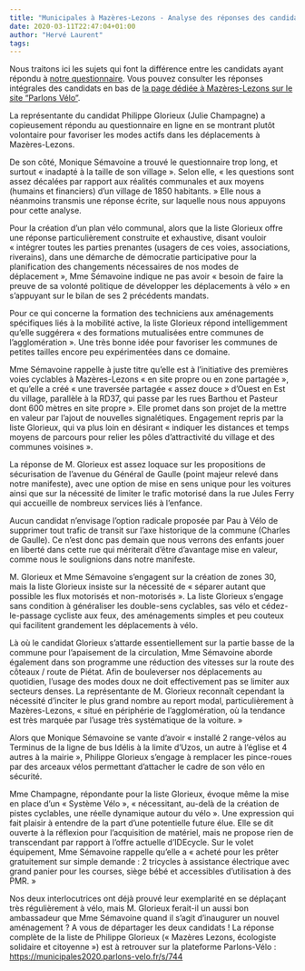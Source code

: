 ```yaml
---
title: "Municipales à Mazères-Lezons - Analyse des réponses des candidats"
date: 2020-03-11T22:47:04+01:00
author: "Hervé Laurent"
tags:
---
```


Nous traitons ici les sujets qui font la différence entre les candidats ayant répondu à [notre questionnaire](https://municipales2020.parlons-velo.fr/q/24880). Vous pouvez consulter les réponses intégrales des candidats en bas de [la page dédiée à Mazères-Lezons sur le site “Parlons Vélo”](https://municipales2020.parlons-velo.fr/e/25243).

La représentante du candidat Philippe Glorieux (Julie Champagne) a copieusement répondu au questionnaire en ligne en se montrant plutôt volontaire pour favoriser les modes actifs dans les déplacements à Mazères-Lezons.

De son côté, Monique Sémavoine a trouvé le questionnaire trop long, et surtout « inadapté à la taille de son village ». Selon elle, « les questions sont assez décalées par rapport aux réalités communales et aux moyens (humains et financiers) d’un village de 1850 habitants. » Elle nous a néanmoins transmis une réponse écrite, sur laquelle nous nous appuyons pour cette analyse.

Pour la création d’un plan vélo communal, alors que la liste Glorieux offre une réponse particulièrement construite et exhaustive, disant vouloir « intégrer toutes les parties prenantes (usagers de ces voies, associations, riverains), dans une démarche de démocratie participative pour la planification des changements nécessaires de nos modes de déplacement », Mme Sémavoine indique ne pas avoir « besoin de faire la preuve de sa volonté politique de développer les déplacements à vélo » en s’appuyant sur le bilan de ses 2 précédents mandats. 

Pour ce qui concerne la formation des techniciens aux aménagements spécifiques liés à la mobilité active, la liste Glorieux répond intelligemment qu’elle suggérera « des formations mutualisées entre communes de l’agglomération ». Une très bonne idée pour favoriser les communes de petites tailles encore peu expérimentées dans ce domaine.

Mme Sémavoine rappelle à juste titre qu’elle est à l’initiative des premières voies cyclables à Mazères-Lezons « en site propre ou en zone partagée », et qu’elle a créé « une traversée partagée « assez douce » d’Ouest en Est du village, parallèle à la RD37, qui passe par les rues Barthou et Pasteur dont 600 mètres en site propre ». Elle promet dans son projet de la mettre en valeur par l’ajout de nouvelles signalétiques. Engagement repris par la liste Glorieux, qui va plus loin en désirant « indiquer les distances et temps moyens de parcours pour relier les pôles d’attractivité du village et des communes voisines ».

La réponse de M. Glorieux est assez loquace sur les propositions de sécurisation de l’avenue du Général de Gaulle (point majeur relevé dans notre manifeste), avec une option de mise en sens unique pour les voitures ainsi que sur la nécessité de limiter le trafic motorisé dans la rue Jules Ferry qui accueille de nombreux services liés à l’enfance.

Aucun candidat n’envisage l’option radicale proposée par Pau à Vélo de supprimer tout trafic de transit sur l’axe historique de la commune (Charles de Gaulle). Ce n’est donc pas demain que nous verrons des enfants jouer en liberté dans cette rue qui mériterait d’être d’avantage mise en valeur, comme nous le soulignions dans notre manifeste.

M. Glorieux et Mme Sémavoine s’engagent sur la création de zones 30, mais la liste Glorieux insiste sur la nécessité de « séparer autant que possible les flux motorisés et non-motorisés ». La liste Glorieux s’engage sans condition à généraliser les double-sens cyclables, sas vélo et cédez-le-passage cycliste aux feux, des aménagements simples et peu couteux qui facilitent grandement les déplacements à vélo.

Là où le candidat Glorieux s’attarde essentiellement sur la partie basse de la commune pour l’apaisement de la circulation, Mme Sémavoine aborde également dans son programme une réduction des vitesses sur la route des côteaux / route de Piétat. Afin de bouleverser nos déplacements au quotidien, l’usage des modes doux ne doit effectivement pas se limiter aux secteurs denses. La représentante de M. Glorieux reconnaît cependant la nécessité d’inciter le plus grand nombre au report modal, particulièrement à Mazères-Lezons, « situé en périphérie de l’agglomération, où la tendance est très marquée par l’usage très systématique de la voiture. »

Alors que Monique Sémavoine se vante d’avoir « installé 2 range-vélos au Terminus de la ligne de bus Idélis à la limite d’Uzos, un autre à l’église et 4 autres à la mairie », Philippe Glorieux s’engage à remplacer les pince-roues par des arceaux vélos permettant d’attacher le cadre de son vélo en sécurité.

Mme Champagne, répondante pour la liste Glorieux, évoque même la mise en place d’un « Système Vélo », « nécessitant, au-delà de la création de pistes cyclables, une réelle dynamique autour du vélo ». Une expression qui fait plaisir à entendre de la part d’une potentielle future élue. Elle se dit ouverte à la réflexion pour l’acquisition de matériel, mais ne propose rien de transcendant par rapport à l’offre actuelle d’IDEcycle. Sur le volet équipement, Mme Sémavoine rappelle qu’elle a « acheté pour les prêter gratuitement sur simple demande : 2 tricycles à assistance électrique avec grand panier pour les courses, siège bébé et accessibles d’utilisation à des PMR. »

Nos deux interlocutrices ont déjà prouvé leur exemplarité en se déplaçant très régulièrement à vélo, mais M. Glorieux ferait-il un aussi bon ambassadeur que Mme Sémavoine quand il s’agit d’inaugurer un nouvel aménagement ? A vous de départager les deux candidats !
La réponse complète de la liste de Philippe Glorieux (« Mazères Lezons, écologiste solidaire et citoyenne ») est à retrouver sur la plateforme Parlons-Vélo : https://municipales2020.parlons-velo.fr/s/744
